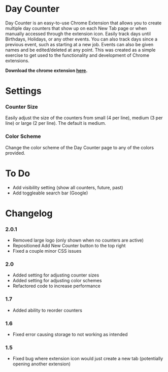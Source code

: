 # Day Counter
Day Counter is an easy-to-use Chrome Extension that allows you to create multiple day counters that show up on each New Tab page or when manually accessed through the extension icon. Easily track days until Birthdays, Holidays, or any other events. You can also track days since a previous event, such as starting at a new job. Events can also be given names and be edited/deleted at any point. This was created as a simple exercise to get used to the functionality and development of Chrome extensions.

**Download the chrome extension [here](https://chrome.google.com/webstore/detail/day-counter-new-tab-page/popaiegponeiefbiddhmaphpbdjoegff).**

# Settings

### Counter Size

Easily adjust the size of the counters from small (4 per line), medium (3 per line) or large (2 per line). The default is medium.

### Color Scheme

Change the color scheme of the Day Counter page to any of the colors provided.

# To Do
- Add visibility setting (show all counters, future, past)
- Add toggleable search bar (Google)

# Changelog

### 2.0.1

- Removed large logo (only shown when no counters are active)
- Repositioned Add New Counter button to the top right
- Fixed a couple minor CSS issues

### 2.0

- Added setting for adjusting counter sizes
- Added setting for adjusting color schemes
- Refactored code to increase performance

### 1.7

- Added ability to reorder counters

### 1.6

- Fixed error causing storage to not working as intended

### 1.5

- Fixed bug where extension icon would just create a new tab (potentially opening another extension)
